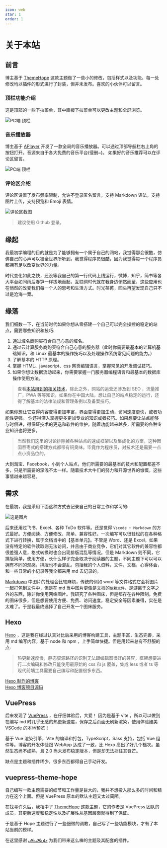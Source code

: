```yaml
---
icon: web
star: 1
order: 1
---
```


# 关于本站

## 前言

博主基于 [ThemeHope](https://theme-hope.vuejs.press) 这款主题做了一些小的修改，包括样式以及功能。每一处修改均以插件的形式进行了封装，但并未发布。喜欢的小伙伴可以留言。

### 顶栏功能介绍

这是顶部的一些下拉菜单，其中画板下拉菜单可以更改主题和全屏浏览。

![PC端 顶栏](./image/navBar.png)

### 音乐播放器

博主基于 [APlayer](https://aplayer.js.org) 开发了一款全局的音乐播放器。可以通过顶部导航栏右上角的 <MyIcon name="music" /> 按钮打开。音源来自于各大免费的音乐平台(侵删~)。 如果好的音乐推荐可以在评论区留言。

![PC端 顶栏](./image/musicPlay.png)

### 评论区介绍

评论区设置了发布频率限制，允许不登录匿名留言，支持 Markdown 语法，支持图片上传，支持预览和 Emoji 表情。

![评论区截图](./image/common.png)

> 建议使用 Github 登录。

## 缘起

我最初学编程的目的就是为了能够拥有一个属于自己的网站，我觉得那会很酷，仿佛自己的心声可以被全世界所听到。我觉得程序员很酷，因为我觉得每一个程序员都拥有足以改变世界的力量。

时代变化如此之快，还没等我自己的第一行代码上线运行，微博，知乎，简书等各大平台如同雨后春笋一样拔地而起，互联网时代就在我身边悄然而至，这些应用也在悄然的改变我们每一个人的思考和生活方式。时光荏苒，回头再望发现自己只不过是沧海一粟。

## 缘落

我们细数一下，在当前时代如果你想从零搭建一个自己可以完全操控的稳定的站点，需要哪些知识和技巧:

1. 通过域名商购买符合自己心意的域名。
2. 通过云计算服务商购买符合自己心意的服务器（此时你需要最基本的计算机基础知识，和 Linux 最基本的操作技巧以及处理操作系统常见问题的能力。）
3. 了解基本的 HTTP 原理。
4. 掌握 HTML、javascript、css 网页编辑语言，掌握常见的开发调试技巧。
5. 如果你想让数据流动起来，你需要掌握一门服务器编程语言和最基本的数据库操作使用方法。

> 查看[本站用到的相关技术](../favorite/links/document.md)，除此之外，网站的运营还涉及到 SEO ，流量推广，PWA 等等知识。如果你在中国大陆，想让自己的站点稳定的运行，还得了解基本的法律法规和管理条例以及备案技巧。

如果你想让它变得内容变得更加丰富，界面变得更加生动，访问速度更快，或者功能性更强。
你还得深入掌握更多更加专业的知识或者技巧。如果想要让站点能够与时俱进，得保证技术的更迭和软件的维护。随着功能越来越多，所需要的各种专业知识也将更多。

> 当然我们这里的讨论排除掉各种站点的速成框架以及集成化的方案，这种囫囵吞枣式的搭建方式都带有铜臭味。毕竟作为程序员，对技术还是需要一点点小资品位的。

大到淘宝、Facebook，小到个人站点，他们所需要的最基本的技术和配置都差不多，只是所需要的深浅不太一样。随着技术大牛们的努力和开源世界的慷慨，这些事情越来越容易。

## 需求

在最初，我是采用下面这种方式去记录自己的日常工作和学习的:

![这是图片](./image/weekly.jpg)

后来还用过飞书、Excel、各种 ToDo 软件等。还是觉得 `Vscode + Markdown` 的方式最好。方便阅读、方便修改、简单、兼容性好。一次编写可以很轻松的在各种格式下进行转换，属于文档当中的【基本单元】。不管是 Word、还是 Excel，如果没有特定的软件读取则无法访问，并且由于商业竞争，它们对其它软件的兼容性都很差强人意，格式转换时也会出现排版混乱等情况。但是 Markdown 则不同，它排版简单，使用方便，长什么样子完全取决于阅读器的主题，不同主题下可以可以拥有不同的观感，排版也不会混乱。包括我的个人资料，文件，文档，心得体会，和一些日常的小记录等我全都采用 md 去记录的。

[Markdown](https://markdown.com.cn) 中图片的处理会比较麻烦，传统的例如 word 等文件格式它会将图片一起打包到文件中，但是在 md 当中图片更像是文档的`依赖文件`，是游离于文字之外的东西，除非你使用网络图片。我研究了各种图床，但是都存在各种限制。免费的图床很多，但是想要使用方便、免费、访问速度，稳定安全等因素兼得，实在是太难了。于是我最终选择了自己开发一个图床服务。

## Hexo

[Hexo](https://hexo.io/) ，这是我在经过认真对比后采用的博客构建工具，主题丰富，生态完善，采用 md 编写内容，基于 node 和 npm ，上手简单快捷。但是用起来总有不舒服的点:

> 热更新速度慢，静态资源路径的识别无法跟编辑器很好的兼容，框架想要进行二次编码和修改只能使用最原始的 css 和 js 覆盖，集成 less 或者 ts 等现代前端工具需要自己编写和配置很多东西。

[Hexo 制作的博客](http://blog2.mo7.cc) \
[Hexo 博客项目源码](https://github.com/mo7Code/hexo-blog)

## VuePress

后来发现了 [VuePress](https://v2.vuepress.vuejs.org) ，在仔细体验后，大爱！ 因为是基于 vite ，所以可以做到在编写 md 时几乎无感的热更新速度，保存之后页面无刷新渲染，使用体验媲美 VSCode 的本地预览！

基于 Vue 渲染引擎，Vite 的编译和打包，TypeScript，Sass 支持，包括 Vue 组件等。博客的开发体验跟 WebApp 达成了一致，比 Hexo 高出了好几个档次。虽然生态尚不成熟，且 2.0 尚未发布稳定版本，但是却无法挡住其锋芒。

缺点是主题和插件稀少，很多东西都得自己手动开发。

## vuepress-theme-hope

自己编写一款主题需要的细节和工作量是巨大的，我并不想投入那么多的时间和精力在这个上面。但是 VuePress 原本的默认主题又太过简陋。

在找寻许久后，我相中了 [ThemeHope](https://theme-hope.vuejs.press) 这款主题，它的作者是 VuePress 团队的成员，其更新速度和稳定性以及扩展性从基因层面就得到了保证。

于是基于 Hope 主题进行了一些细微的调教，自己写了一些功能模块，才有了本站当前的模样。

在这里感谢 [𝓜𝓻.𝓗𝓸𝓹𝓮](https://mrhope.site) 为我们带来这么棒的主题及其配套的插件。
